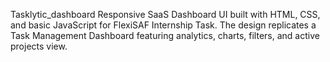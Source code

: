  Tasklytic_dashboard
Responsive SaaS Dashboard UI built with HTML, CSS, and basic JavaScript for FlexiSAF Internship Task. The design replicates a Task Management Dashboard featuring analytics, charts, filters, and active projects view.
